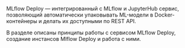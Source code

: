 MLflow Deploy — интегрированный с MLflow и JupyterHub сервис, позволяющий автоматически упаковывать ML-модели в Docker-контейнеры и делать их доступными по REST API.

В разделе описаны принципы работы с сервисом MLflow Deploy, создание инстансов Mlflow Deploy и работа с ними.